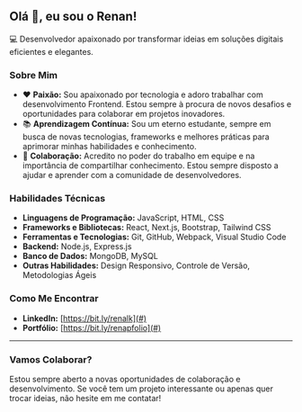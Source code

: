 ## Olá 👋, eu sou o Renan!

💻 Desenvolvedor apaixonado por transformar ideias em soluções digitais eficientes e elegantes.

### Sobre Mim

- ❤️ **Paixão:** Sou apaixonado por tecnologia e adoro trabalhar com desenvolvimento Frontend. Estou sempre à procura de novos desafios e oportunidades para colaborar em projetos inovadores.
- 📚 **Aprendizagem Contínua:** Sou um eterno estudante, sempre em busca de novas tecnologias, frameworks e melhores práticas para aprimorar minhas habilidades e conhecimento.
- 🤝 **Colaboração:** Acredito no poder do trabalho em equipe e na importância de compartilhar conhecimento. Estou sempre disposto a ajudar e aprender com a comunidade de desenvolvedores.

### Habilidades Técnicas

- **Linguagens de Programação:** JavaScript, HTML, CSS
- **Frameworks e Bibliotecas:** React, Next.js, Bootstrap, Tailwind CSS
- **Ferramentas e Tecnologias:** Git, GitHub, Webpack, Visual Studio Code
- **Backend:** Node.js, Express.js
- **Banco de Dados:** MongoDB, MySQL
- **Outras Habilidades:** Design Responsivo, Controle de Versão, Metodologias Ágeis

### Como Me Encontrar

- **LinkedIn:** [https://bit.ly/renalk](#)
- **Portfólio:** [https://bit.ly/renapfolio](#)

---

### Vamos Colaborar?

Estou sempre aberto a novas oportunidades de colaboração e desenvolvimento. Se você tem um projeto interessante ou apenas quer trocar ideias, não hesite em me contatar!
